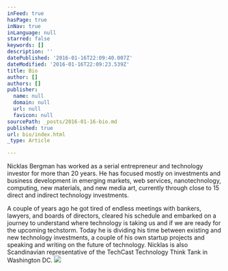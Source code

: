 ```yaml
---
inFeed: true
hasPage: true
inNav: true
inLanguage: null
starred: false
keywords: []
description: ''
datePublished: '2016-01-16T22:09:40.007Z'
dateModified: '2016-01-16T22:09:23.539Z'
title: Bio
author: []
authors: []
publisher:
  name: null
  domain: null
  url: null
  favicon: null
sourcePath: _posts/2016-01-16-bio.md
published: true
url: bio/index.html
_type: Article

---
```

Nicklas Bergman has worked as a serial entrepreneur and technology investor for more 
than 20 years. He has focused mostly on investments and business development in 
emerging markets, web services, nanotechnology, computing, new materials, and new 
media art, currently through close to 15 direct and indirect technology investments.

A couple of years ago he got tired of endless meetings with bankers, lawyers, and boards 
of directors, cleared his schedule and embarked on a journey to understand where 
technology is taking us and if we are ready for the upcoming techstorm. Today he is 
dividing his time between existing and new technology investments, a couple of his own startup projects and speaking and writing on the future of technology. Nicklas is also Scandinavian 
representative of the TechCast Technology Think Tank in Washington DC.  ![](https://the-grid-user-content.s3-us-west-2.amazonaws.com/1409dc3c-6d0d-4b53-91f4-d3ec856d2bb5.jpg)